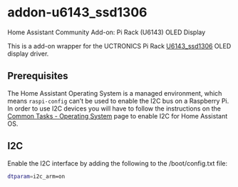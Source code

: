 # addon-u6143_ssd1306
Home Assistant Community Add-on: Pi Rack (U6143) OLED Display

This is a add-on wrapper for the UCTRONICS Pi Rack [U6143_ssd1306](https://github.com/darkgrue/U6143_ssd1306) OLED display driver.

## Prerequisites
The Home Assistant Operating System is a managed environment, which means `raspi-config` can’t be used to enable the I2C bus on a Raspberry Pi.
In order to use I2C devices you will have to follow the instructions on the [Common Tasks - Operating System](https://www.home-assistant.io/common-tasks/os/#enable-i2c) page to enable I2C for Home Assistant OS.

## I2C
Enable the I2C interface by adding the following to the /boot/config.txt file:

```bash
dtparam=i2c_arm=on
```
